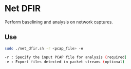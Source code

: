 # Net DFIR
Perform baselining and analysis on network captures.

## Use
```bash
sudo ./net_dfir.sh -r <pcap_file> -e

-r : Specify the input PCAP file for analysis (required)
-e : Export files detected in packet streams (optional)
```